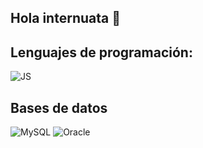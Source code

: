 ## Hola internuata 👋

## Lenguajes de programación:
![JS](https://img.shields.io/badge/-javascript-F7DF1E?style=flat&logo=javascript&logoColor=white)
## Bases de datos
![MySQL](https://img.shields.io/badge/-MySQL-4479A1?style=flat&logo=mysql&logoColor=white)
![Oracle](https://img.shields.io/badge/-Oracle-DA291C?style=flat)
<!--
**LeoRivera243/LeoRivera243** is a ✨ _special_ ✨ repository because its `README.md` (this file) appears on your GitHub profile.

Here are some ideas to get you started:

- 🔭 I’m currently working on ...
- 🌱 I’m currently learning ...
- 👯 I’m looking to collaborate on ...
- 🤔 I’m looking for help with ...
- 💬 Ask me about ...
- 📫 How to reach me: ...
- 😄 Pronouns: ...
- ⚡ Fun fact: ...
-->

